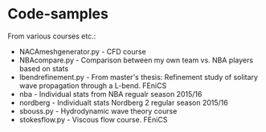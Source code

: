 # Code-samples

From various courses etc.:
- NACAmeshgenerator.py - CFD course
- NBAcompare.py - Comparison between my own team vs. NBA players based on stats
- lbendrefinement.py - From master's thesis: Refinement study of solitary wave propagation through a L-bend. FEniCS
- nba - Individual stats from NBA regualr season 2015/16
- nordberg - Individualt stats Nordberg 2 regular season 2015/16
- sbouss.py - Hydrodynamic wave theory course
- stokesflow.py - Viscous flow course. FEniCS
